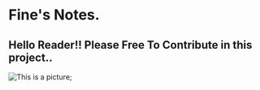 # Fine's Notes.

## Hello Reader!! Please Free To Contribute in this project..

![This is a picture](img/pexels-francesco-ungaro-4322027);
